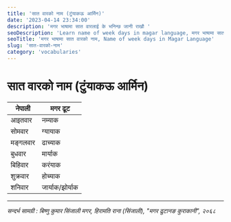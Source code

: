 ```yaml
---
title: 'सात वारको नाम (टुंयाकऊ आर्मिन)'
date: '2023-04-14 23:34:00'
description: 'मगर भाषामा सात वारलाई के भनिन्छ जानी राखौ '
seoDescription: 'Learn name of week days in magar language, मगर भाषामा सात वारलाई के भनिन्छ जानी राखौ'
seoTitle: 'मगर भाषामा सात वारको नाम, Name of week days in Magar Language'
slug: 'सात-वारको-नाम'
category: 'vocabularies'
---
```


# सात वारको नाम (टुंयाकऊ आर्मिन)

<div class="row">
    <div class="col-md-6">
        <div class="table-responsive">
            <table class="table table-striped">
                <thead>
                    <tr><th>नेपाली</th><th>मगर ढूट</th></tr>
                </thead>
                <tbody>
                    <tr><td>आइतवार</td><td>नम्याक</td></tr>
                    <tr><td>सोमवार</td><td>ग्यायाक</td></tr>
                    <tr><td>मङ्गलवार</td><td>ढाच्याक</td></tr>
                    <tr><td>बुधवार</td><td>मार्याक</td></tr>
                    <tr><td>बिहिवार</td><td>करंयाक</td></tr>
                    <tr><td>शुक्रवार</td><td>होच्याक</td></tr>
                    <tr><td>शनिवार</td><td>जार्याक/झोर्याक</td></tr>
                </tbody>
            </table>
        </div>
    </div>
</div>

----
*सन्दर्भ सामग्री  : बिष्णु कुमार सिंजाली मगर, हिरामति राना (सिंजाली),  "मगर  ढुटानङ कुराकानी", २०६८*